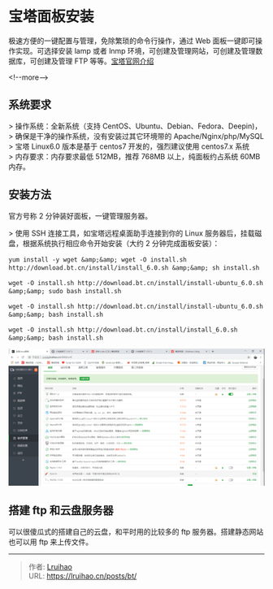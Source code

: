 # 宝塔面板安装


极速方便的一键配置与管理，免除繁琐的命令行操作，通过 Web 面板一键即可操作实现。可选择安装 lamp 或者 lnmp 环境，可创建及管理网站，可创建及管理数据库，可创建及管理 FTP 等等。[宝塔官网介绍](https://www.bt.cn/?invite_code=MV9sYXJnZHI=)

&lt;!--more--&gt;

## 系统要求

&gt; 操作系统：全新系统（支持 CentOS、Ubuntu、Debian、Fedora、Deepin)，  
&gt; 确保是干净的操作系统，没有安装过其它环境带的 Apache/Nginx/php/MySQL  
&gt; 宝塔 Linux6.0 版本是基于 centos7 开发的，强烈建议使用 centos7.x 系统  
&gt; 内存要求：内存要求最低 512MB，推荐 768MB 以上，纯面板约占系统 60MB 内存。

## 安装方法

官方号称 2 分钟装好面板，一键管理服务器。

&gt; 使用 SSH 连接工具，如宝塔远程桌面助手连接到你的 Linux 服务器后，挂载磁盘，根据系统执行相应命令开始安装（大约 2 分钟完成面板安装）：

```Shell Centos 安装脚本
yum install -y wget &amp;&amp; wget -O install.sh http://download.bt.cn/install/install_6.0.sh &amp;&amp; sh install.sh
```

```Shell Ubuntu/Deepin 安装脚本
wget -O install.sh http://download.bt.cn/install/install-ubuntu_6.0.sh &amp;&amp; sudo bash install.sh
```

```Shell Debian 安装脚本
wget -O install.sh http://download.bt.cn/install/install-ubuntu_6.0.sh &amp;&amp; bash install.sh
```

```Shell Fedora 安装脚本
wget -O install.sh http://download.bt.cn/install/install_6.0.sh &amp;&amp; bash install.sh
```

![宝塔软件管理页面](images/2.png)

## 搭建 ftp 和云盘服务器

可以很傻瓜式的搭建自己的云盘，和平时用的比较多的 ftp 服务器。搭建静态网站也可以用 ftp 来上传文件。


---

> 作者: [Lruihao](https://github.com/Lruihao)  
> URL: https://lruihao.cn/posts/bt/  

